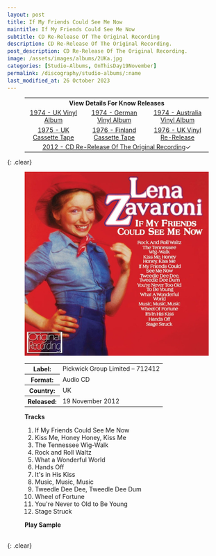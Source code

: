 ```yaml
---
layout: post
title: If My Friends Could See Me Now
maintitle: If My Friends Could See Me Now
subtitle: CD Re-Release Of The Original Recording
description: CD Re-Release Of The Original Recording.
post_description: CD Re-Release Of The Original Recording.
image: /assets/images/albums/2UKa.jpg
categories: [Studio-Albums, OnThisDay19November]
permalink: /discography/studio-albums/:name
last_modified_at: 26 October 2023
---
```


<figure class="fig3">
<table style="text-align:center;">
<tr><th colspan="4">View Details For Know Releases</th></tr>
<tr><td><a href="/discography/studio-albums/1974-if-my-friends-could-see-me-now-uk">1974 - UK Vinyl Album</a></td><td><a href="/discography/studio-albums/1974-if-my-friends-could-see-me-now-germany">1974 - German Vinyl Album</a></td><td><a href="/discography/studio-albums/1975-if-my-friends-could-see-me-now-australia">1974 - Australia Vinyl Album</a></td></tr>
<tr><td><a href="/discography/studio-albums/1975-if-my-friends-could-see-me-now-uk">1975 - UK Cassette Tape</a></td><td><a href="/discography/studio-albums/1976-if-my-friends-could-see-me-now-finland">1976 - Finland Cassette Tape</a></td><td><a href="/discography/studio-albums/1976-if-my-friends-could-see-me-now-uk">1976 - UK Vinyl Re-Release</a></td></tr>
<tr><td colspan="3"><a href="/discography/studio-albums/2012-11-19-if-my-friends-could-see-me-now-uk">2012 - CD Re-Release Of The Original Recording</a><span style="#2a7ae2">&check;</span></td></tr>
</table>
</figure>

{: .clear}

<figure class="fig3" id="cd">
<img src="/assets/images/albums/2UKd.jpg" class="full-width" alt="CD Cover for the album If My Friends Could See Me Now (2012)" />
<figcaption>
<table>
<tr><th>Label:</th><td>Pickwick Group Limited – 712412</td></tr>
<tr><th>Format:</th><td>Audio CD</td></tr>
<tr><th>Country:</th><td>UK</td></tr>
<tr><th>Released:</th><td>19 November 2012</td></tr>
</table>
</figcaption>
</figure>

<figure class="fig1" id="tracks">
<figcaption>
<strong>Tracks</strong>
</figcaption>
<ol>
<li>If My Friends Could See Me Now</li>
<li>Kiss Me, Honey Honey, Kiss Me</li>
<li>The Tennessee Wig-Walk</li>
<li>Rock and Roll Waltz</li>
<li>What a Wonderful World</li>
<li>Hands Off</li>
<li>It's in His Kiss</li>
<li>Music, Music, Music</li>
<li>Tweedle Dee Dee, Tweedle Dee Dum</li>
<li>Wheel of Fortune</li>
<li>You're Never to Old to Be Young</li>
<li>Stage Struck</li>
</ol>
</figure>

<figure class="fig1" id="play">
<figcaption>
<strong>Play Sample</strong>
</figcaption>
<div data-video="qE-eqqugY_o" data-autoplay="0" data-loop="1" id="youtube-audio"></div>
<script src="https://www.youtube.com/iframe_api"></script>
<script src="/assets/js/yt.js"></script>
</figure>

<br />{: .clear}

